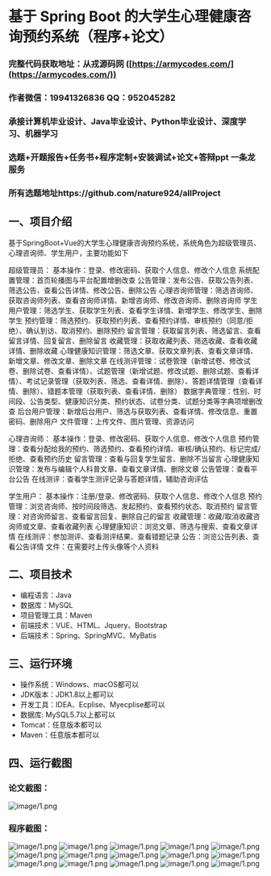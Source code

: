 基于 Spring Boot 的大学生心理健康咨询预约系统（程序+论文）
=

### 完整代码获取地址：从戎源码网 ([https://armycodes.com/](https://armycodes.com/))
### 作者微信：19941326836  QQ：952045282 
### 承接计算机毕业设计、Java毕业设计、Python毕业设计、深度学习、机器学习
### 选题+开题报告+任务书+程序定制+安装调试+论文+答辩ppt 一条龙服务
### 所有选题地址https://github.com/nature924/allProject

一、项目介绍
---

基于SpringBoot+Vue的大学生心理健康咨询预约系统，系统角色为超级管理员、心理咨询师、学生用户，主要功能如下

超级管理员：
基本操作：登录、修改密码、获取个人信息、修改个人信息
系统配置管理：首页轮播图与平台配置增删改查
公告管理：发布公告、获取公告列表、筛选公告、查看公告详情、修改公告、删除公告
心理咨询师管理：筛选咨询师、获取咨询师列表、查看咨询师详情、新增咨询师、修改咨询师、删除咨询师
学生用户管理：筛选学生、获取学生列表、查看学生详情、新增学生、修改学生、删除学生
预约管理：筛选预约、获取预约列表、查看预约详情、审核预约（同意/拒绝）、确认到访、取消预约、删除预约
留言管理：获取留言列表、筛选留言、查看留言详情、回复留言、删除留言
收藏管理：获取收藏列表、筛选收藏、查看收藏详情、删除收藏
心理健康知识管理：筛选文章、获取文章列表、查看文章详情、新增文章、修改文章、删除文章
在线测评管理：试卷管理（新增试卷、修改试卷、删除试卷、查看详情）、试题管理（新增试题、修改试题、删除试题、查看详情）、考试记录管理（获取列表、筛选、查看详情、删除）、答题详情管理（查看详情、删除）、错题本管理（获取列表、查看详情、删除）
数据字典管理：性别、时间段、公告类型、健康知识分类、预约状态、试卷分类、试题分类等字典项增删改查
后台用户管理：新增后台用户、筛选与获取列表、查看详情、修改信息、重置密码、删除用户
文件管理：上传文件、图片管理、资源访问

心理咨询师：
基本操作：登录、修改密码、获取个人信息、修改个人信息
预约管理：查看分配给我的预约、筛选预约、查看预约详情、审核/确认预约、标记完成/拒绝、查看预约历史
留言管理：查看与回复学生留言、删除不当留言
心理健康知识管理：发布与编辑个人科普文章、查看文章详情、删除文章
公告管理：查看平台公告
在线测评：查看学生测评记录与答题详情，辅助咨询评估

学生用户：
基本操作：注册/登录、修改密码、获取个人信息、修改个人信息
预约管理：浏览咨询师、按时间段筛选、发起预约、查看预约状态、取消预约
留言管理：对咨询师留言、查看留言回复、删除自己的留言
收藏管理：收藏/取消收藏咨询师或文章、查看收藏列表
心理健康知识：浏览文章、筛选与搜索、查看文章详情
在线测评：参加测评、查看测评结果、查看错题记录
公告：浏览公告列表、查看公告详情
文件：在需要时上传头像等个人资料



二、项目技术
---
- 编程语言：Java
- 数据库：MySQL
- 项目管理工具：Maven
- 前端技术：VUE、HTML、Jquery、Bootstrap
- 后端技术：Spring、SpringMVC、MyBatis

三、运行环境
---
- 操作系统：Windows、macOS都可以
- JDK版本：JDK1.8以上都可以
- 开发工具：IDEA、Ecplise、Myecplise都可以
- 数据库: MySQL5.7以上都可以
- Tomcat：任意版本都可以
- Maven：任意版本都可以

四、运行截图
---
### 论文截图：
![image/1.png](limage/1.png)

### 程序截图：
![image/1.png](image/1.png)
![image/1.png](image/2.png)
![image/1.png](image/3.png)
![image/1.png](image/4.png)
![image/1.png](image/5.png)
![image/1.png](image/6.png)
![image/1.png](image/7.png)
![image/1.png](image/8.png)
![image/1.png](image/9.png)
![image/1.png](image/10.png)
![image/1.png](image/11.png)
![image/1.png](image/12.png)
![image/1.png](image/13.png)
![image/1.png](image/14.png)
![image/1.png](image/15.png)



